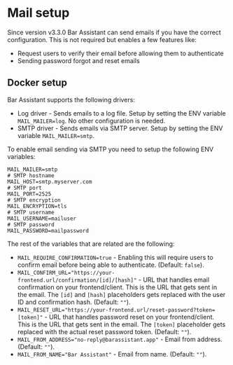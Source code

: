 # Mail setup

Since version v3.3.0 Bar Assistant can send emails if you have the correct configuration. This is not required but enables a few features like:

- Request users to verify their email before allowing them to authenticate
- Sending password forgot and reset emails

## Docker setup

Bar Assistant supports the following drivers:

- Log driver - Sends emails to a log file. Setup by setting the ENV variable `MAIL_MAILER=log`. No other configuration is needed.
- SMTP driver - Sends emails via SMTP server. Setup by setting the ENV variable `MAIL_MAILER=smtp`.

To enable email sending via SMTP you need to setup the following ENV variables:

```properties title="Example .env with SMTP configuration"
MAIL_MAILER=smtp
# SMTP hostname
MAIL_HOST=smtp.myserver.com
# SMTP port
MAIL_PORT=2525
# SMTP encryption
MAIL_ENCRYPTION=tls
# SMTP username
MAIL_USERNAME=mailuser
# SMTP password
MAIL_PASSWORD=mailpassword
```

The rest of the variables that are related are the following:

- `MAIL_REQUIRE_CONFIRMATION=true` - Enabling this will require users to confirm email before being able to authenticate. (Default: `false`).
- `MAIL_CONFIRM_URL="https://your-frontend.url/confirmation/[id]/[hash]"` - URL that handles email confirmation on your frontend/client. This is the URL that gets sent in the email. The `[id]` and `[hash]` placeholders gets replaced with the user ID and confirmation hash. (Default: `""`).
- `MAIL_RESET_URL="https://your-frontend.url/reset-password?token=[token]"` - URL that handles password reset on your frontend/client. This is the URL that gets sent in the email. The `[token]` placeholder gets replaced with the actual reset password token. (Default: `""`).
- `MAIL_FROM_ADDRESS="no-reply@barassistant.app"` - Email from address. (Default: `""`).
- `MAIL_FROM_NAME="Bar Assistant"` - Email from name. (Default: `""`).

